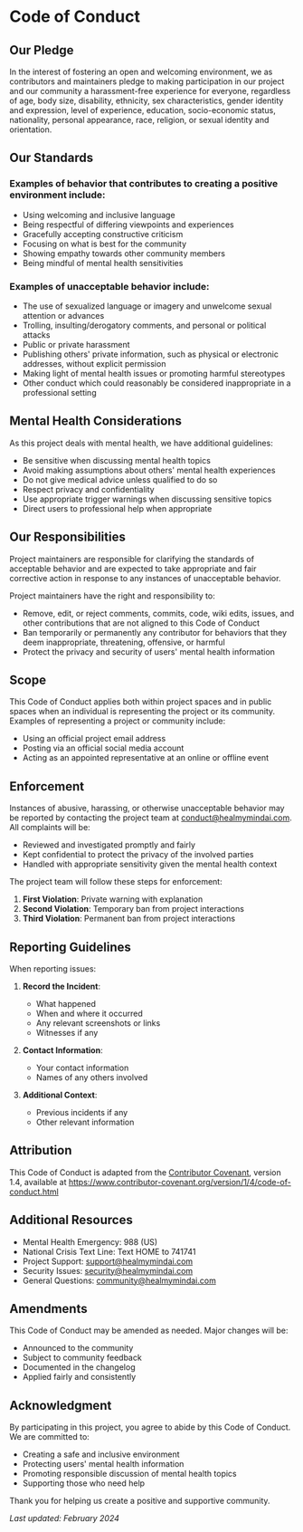 # Code of Conduct

## Our Pledge

In the interest of fostering an open and welcoming environment, we as contributors and maintainers pledge to making participation in our project and our community a harassment-free experience for everyone, regardless of age, body size, disability, ethnicity, sex characteristics, gender identity and expression, level of experience, education, socio-economic status, nationality, personal appearance, race, religion, or sexual identity and orientation.

## Our Standards

### Examples of behavior that contributes to creating a positive environment include:

* Using welcoming and inclusive language
* Being respectful of differing viewpoints and experiences
* Gracefully accepting constructive criticism
* Focusing on what is best for the community
* Showing empathy towards other community members
* Being mindful of mental health sensitivities

### Examples of unacceptable behavior include:

* The use of sexualized language or imagery and unwelcome sexual attention or advances
* Trolling, insulting/derogatory comments, and personal or political attacks
* Public or private harassment
* Publishing others' private information, such as physical or electronic addresses, without explicit permission
* Making light of mental health issues or promoting harmful stereotypes
* Other conduct which could reasonably be considered inappropriate in a professional setting

## Mental Health Considerations

As this project deals with mental health, we have additional guidelines:

* Be sensitive when discussing mental health topics
* Avoid making assumptions about others' mental health experiences
* Do not give medical advice unless qualified to do so
* Respect privacy and confidentiality
* Use appropriate trigger warnings when discussing sensitive topics
* Direct users to professional help when appropriate

## Our Responsibilities

Project maintainers are responsible for clarifying the standards of acceptable behavior and are expected to take appropriate and fair corrective action in response to any instances of unacceptable behavior.

Project maintainers have the right and responsibility to:
* Remove, edit, or reject comments, commits, code, wiki edits, issues, and other contributions that are not aligned to this Code of Conduct
* Ban temporarily or permanently any contributor for behaviors that they deem inappropriate, threatening, offensive, or harmful
* Protect the privacy and security of users' mental health information

## Scope

This Code of Conduct applies both within project spaces and in public spaces when an individual is representing the project or its community. Examples of representing a project or community include:
* Using an official project email address
* Posting via an official social media account
* Acting as an appointed representative at an online or offline event

## Enforcement

Instances of abusive, harassing, or otherwise unacceptable behavior may be reported by contacting the project team at conduct@healmymindai.com. All complaints will be:
* Reviewed and investigated promptly and fairly
* Kept confidential to protect the privacy of the involved parties
* Handled with appropriate sensitivity given the mental health context

The project team will follow these steps for enforcement:

1. **First Violation**: Private warning with explanation
2. **Second Violation**: Temporary ban from project interactions
3. **Third Violation**: Permanent ban from project interactions

## Reporting Guidelines

When reporting issues:

1. **Record the Incident**:
   * What happened
   * When and where it occurred
   * Any relevant screenshots or links
   * Witnesses if any

2. **Contact Information**:
   * Your contact information
   * Names of any others involved

3. **Additional Context**:
   * Previous incidents if any
   * Other relevant information

## Attribution

This Code of Conduct is adapted from the [Contributor Covenant][homepage], version 1.4,
available at https://www.contributor-covenant.org/version/1/4/code-of-conduct.html

[homepage]: https://www.contributor-covenant.org

## Additional Resources

* Mental Health Emergency: 988 (US)
* National Crisis Text Line: Text HOME to 741741
* Project Support: support@healmymindai.com
* Security Issues: security@healmymindai.com
* General Questions: community@healmymindai.com

## Amendments

This Code of Conduct may be amended as needed. Major changes will be:
* Announced to the community
* Subject to community feedback
* Documented in the changelog
* Applied fairly and consistently

## Acknowledgment

By participating in this project, you agree to abide by this Code of Conduct. We are committed to:
* Creating a safe and inclusive environment
* Protecting users' mental health information
* Promoting responsible discussion of mental health topics
* Supporting those who need help

Thank you for helping us create a positive and supportive community.

_Last updated: February 2024_

